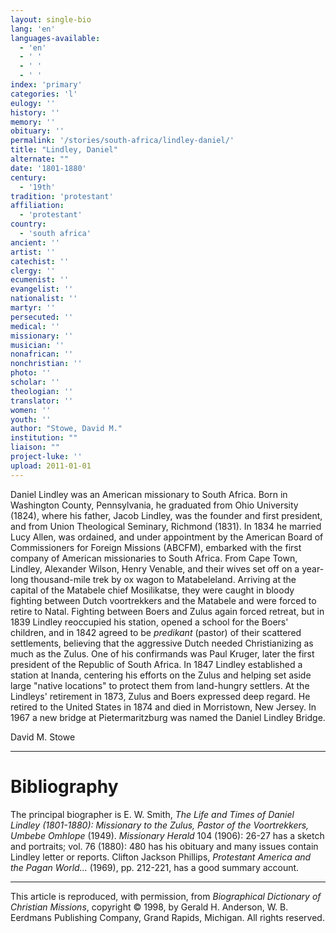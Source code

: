 ```yaml
---
layout: single-bio
lang: 'en'
languages-available:
  - 'en'
  - ' '
  - ' '
  - ' '
index: 'primary'
categories: 'l'
eulogy: ''
history: ''
memory: ''
obituary: ''
permalink: '/stories/south-africa/lindley-daniel/'
title: "Lindley, Daniel"
alternate: ""
date: '1801-1880'
century:
  - '19th'
tradition: 'protestant'
affiliation:
  - 'protestant'
country:
  - 'south africa'
ancient: ''
artist: ''
catechist: ''
clergy: ''
ecumenist: ''
evangelist: ''
nationalist: ''
martyr: ''
persecuted: ''
medical: ''
missionary: ''
musician: ''
nonafrican: ''
nonchristian: ''
photo: ''
scholar: ''
theologian: ''
translator: ''
women: ''
youth: ''
author: "Stowe, David M."
institution: ""
liaison: ""
project-luke: ''
upload: 2011-01-01
---
```




Daniel Lindley was an American missionary to South Africa. Born in Washington County, Pennsylvania, he graduated from Ohio University (1824), where his father, Jacob Lindley, was the founder and first president, and from Union Theological Seminary, Richmond (1831). In 1834 he married Lucy Allen, was ordained, and under appointment by the American Board of Commissioners for Foreign Missions (ABCFM), embarked with the first company of American missionaries to South Africa. From Cape Town, Lindley, Alexander Wilson, Henry Venable, and their wives set off on a year-long thousand-mile trek by ox wagon to Matabeleland. Arriving at the capital of the Matabele chief Mosilikatse, they were caught in bloody fighting between Dutch voortrekkers and the Matabele and were forced to retire to Natal. Fighting between Boers and Zulus again forced retreat, but in 1839 Lindley reoccupied his station, opened a school for the Boers' children, and in 1842 agreed to be *predikant* (pastor) of their scattered settlements, believing that the aggressive Dutch needed Christianizing as much as the Zulus. One of his confirmands was Paul Kruger, later the first president of the Republic of South Africa. In 1847 Lindley established a station at Inanda, centering his efforts on the Zulus and helping set aside large "native locations" to protect them from land-hungry settlers. At the Lindleys' retirement in 1873, Zulus and Boers expressed deep regard. He retired to the United States in 1874 and died in Morristown, New Jersey. In 1967 a new bridge at Pietermaritzburg was named the Daniel Lindley Bridge.

David M. Stowe

---

# Bibliography

The principal biographer is E. W. Smith, *The Life and Times of Daniel Lindley (1801-1880): Missionary to the Zulus, Pastor of the Voortrekkers, Umbebe Omhlope* (1949). *Missionary Herald* 104 (1906): 26-27 has a sketch and portraits; vol. 76 (1880): 480 has his obituary and many issues contain Lindley letter or reports. Clifton Jackson Phillips, *Protestant America and the Pagan World...* (1969), pp. 212-221, has a good summary account.

---

This article is reproduced, with permission, from *Biographical Dictionary of Christian Missions*, copyright © 1998, by Gerald H. Anderson, W. B. Eerdmans Publishing Company, Grand Rapids, Michigan. All rights reserved.